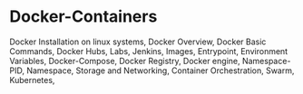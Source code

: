 # Docker-Containers
Docker Installation on linux systems, Docker Overview, Docker Basic Commands, Docker Hubs, Labs, Jenkins, Images, Entrypoint, Environment Variables, Docker-Compose, Docker Registry, Docker engine, Namespace-PID, Namespace, Storage and Networking, Container Orchestration, Swarm, Kubernetes, 
